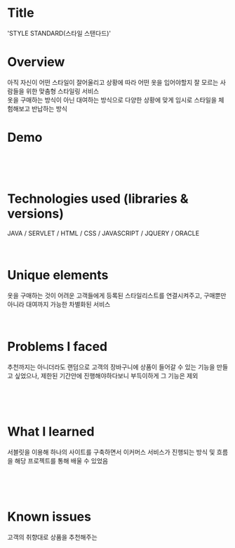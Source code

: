 # Title

'STYLE STANDARD(스타일 스탠다드)' 


# Overview

아직 자신이 어떤 스타일이 잘어울리고 상황에 따라 어떤 옷을 입어야할지 잘 모르는 사람들을 위한 맞춤형 스타일링 서비스<br>
옷을 구매하는 방식이 아닌 대여하는 방식으로 다양한 상황에 맞게 임시로 스타일을 체험해보고 반납하는 방식


# Demo



​

​

# Technologies used (libraries & versions)

JAVA / SERVLET / HTML / CSS / JAVASCRIPT / JQUERY / ORACLE

​


# Unique elements

옷을 구매하는 것이 어려운 고객들에게 등록된 스타일리스트를 연결시켜주고, 구매뿐만 아니라 대여까지 가능한 차별화된 서비스
​

​

# Problems I faced

추천까지는 아니더라도 랜덤으로 고객의 장바구니에 상품이 들어갈 수 있는 기능을 만들고 싶었으나, 제한된 기간안에 진행해야하다보니 부득이하게 그 기능은 제외

​

​

# What I learned

서블릿을 이용해 하나의 사이트를 구축하면서 이커머스 서비스가 진행되는 방식 및 흐름을 해당 프로젝트를 통해 배울 수 있었음

​

​

# Known issues

고객의 취향대로 상품을 추천해주는 


